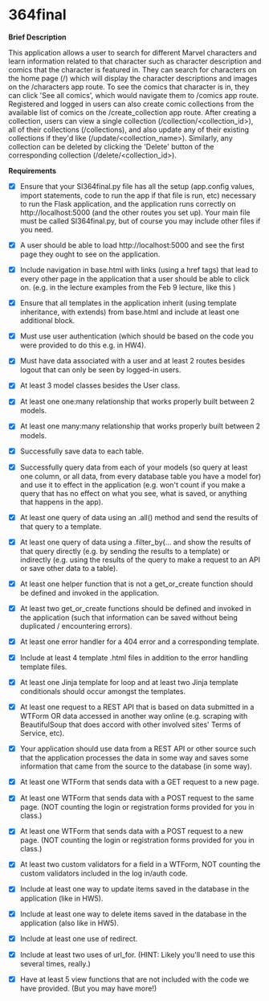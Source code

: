 # 364final


**Brief Description**

This application allows a user to search for different Marvel characters and learn information related to that character such as character description and comics that the character is featured in. They can search for characters on the home page (/) which will display the character descriptions and images on the /characters app route. To see the comics that character is in, they can click 'See all comics', which would navigate them to /comics app route. Registered and logged in users can also create comic collections from the available list of comics on the /create_collection app route. After creating a collection, users can view a single collection (/collection/<collection_id>), all of their collections (/collections), and also update any of their existing collections if they'd like (/update/<collection_name>). Similarly, any collection can be deleted by clicking the 'Delete' button of the corresponding collection (/delete/<collection_id>). 

**Requirements**

- [x] Ensure that your SI364final.py file has all the setup (app.config values, import statements, code to run the app if that file is run, etc) necessary to run the Flask application, and the application runs correctly on http://localhost:5000 (and the other routes you set up). Your main file must be called SI364final.py, but of course you may include other files if you need.

- [x] A user should be able to load http://localhost:5000 and see the first page they ought to see on the application.

- [x] Include navigation in base.html with links (using a href tags) that lead to every other page in the application that a user should be able to click on. (e.g. in the lecture examples from the Feb 9 lecture, like this )

- [x] Ensure that all templates in the application inherit (using template inheritance, with extends) from base.html and include at least one additional block.

- [x] Must use user authentication (which should be based on the code you were provided to do this e.g. in HW4).

- [x] Must have data associated with a user and at least 2 routes besides logout that can only be seen by logged-in users.

- [x] At least 3 model classes besides the User class.

- [x] At least one one:many relationship that works properly built between 2 models.

- [x] At least one many:many relationship that works properly built between 2 models.

- [x] Successfully save data to each table.

- [x] Successfully query data from each of your models (so query at least one column, or all data, from every database table you have a model for) and use it to effect in the application (e.g. won't count if you make a query that has no effect on what you see, what is saved, or anything that happens in the app).

- [x] At least one query of data using an .all() method and send the results of that query to a template.

- [x] At least one query of data using a .filter_by(... and show the results of that query directly (e.g. by sending the results to a template) or indirectly (e.g. using the results of the query to make a request to an API or save other data to a table).

- [x] At least one helper function that is not a get_or_create function should be defined and invoked in the application.

- [x] At least two get_or_create functions should be defined and invoked in the application (such that information can be saved without being duplicated / encountering errors).

- [x] At least one error handler for a 404 error and a corresponding template.

- [x] Include at least 4 template .html files in addition to the error handling template files.

- [x] At least one Jinja template for loop and at least two Jinja template conditionals should occur amongst the templates.

- [x] At least one request to a REST API that is based on data submitted in a WTForm OR data accessed in another way online (e.g. scraping with BeautifulSoup that does accord with other involved sites' Terms of Service, etc).

- [x] Your application should use data from a REST API or other source such that the application processes the data in some way and saves some information that came from the source to the database (in some way).

- [x] At least one WTForm that sends data with a GET request to a new page.

- [x] At least one WTForm that sends data with a POST request to the same page. (NOT counting the login or registration forms provided for you in class.)

- [x] At least one WTForm that sends data with a POST request to a new page. (NOT counting the login or registration forms provided for you in class.)

- [x] At least two custom validators for a field in a WTForm, NOT counting the custom validators included in the log in/auth code.

- [x] Include at least one way to update items saved in the database in the application (like in HW5).

- [x] Include at least one way to delete items saved in the database in the application (also like in HW5).

- [x] Include at least one use of redirect.

- [x] Include at least two uses of url_for. (HINT: Likely you'll need to use this several times, really.)

- [x] Have at least 5 view functions that are not included with the code we have provided. (But you may have more!)